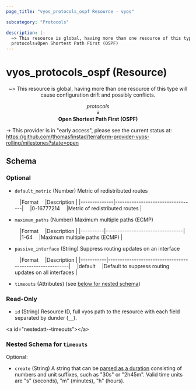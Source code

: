 ```yaml
---
page_title: "vyos_protocols_ospf Resource - vyos"

subcategory: "Protocols"

description: |- 
  ~> This resource is global, having more than one resource of this type will cause configuration drift and possibly conflicts.
  protocols⯯Open Shortest Path First (OSPF)
---
```


# vyos_protocols_ospf (Resource)
<center>

~> This resource is global, having more than one resource of this type will cause configuration drift and possibly conflicts.

*protocols*  
⯯  
**Open Shortest Path First (OSPF)**


</center>

-> This provider is in "early access", please see the current status at: https://github.com/thomasfinstad/terraform-provider-vyos-rolling/milestones?state=open

## Schema

### Optional

- `default_metric` (Number) Metric of redistributed routes

    &emsp;|Format      &emsp;|Description                     |
    |--------------|----------------------------------|
    &emsp;|0-16777214  &emsp;|Metric of redistributed routes  |
- `maximum_paths` (Number) Maximum multiple paths (ECMP)

    &emsp;|Format  &emsp;|Description                    |
    |----------|---------------------------------|
    &emsp;|1-64    &emsp;|Maximum multiple paths (ECMP)  |
- `passive_interface` (String) Suppress routing updates on an interface

    &emsp;|Format   &emsp;|Description                                            |
    |-----------|---------------------------------------------------------|
    &emsp;|default  &emsp;|Default to suppress routing updates on all interfaces  |
- `timeouts` (Attributes) (see [below for nested schema](#nestedatt--timeouts))

### Read-Only

- `id` (String) Resource ID, full vyos path to the resource with each field separated by dunder (`__`).

&lt;a id=&#34;nestedatt--timeouts&#34;&gt;&lt;/a&gt;
### Nested Schema for `timeouts`

Optional:

- `create` (String) A string that can be [parsed as a duration](https://pkg.go.dev/time#ParseDuration) consisting of numbers and unit suffixes, such as &#34;30s&#34; or &#34;2h45m&#34;. Valid time units are &#34;s&#34; (seconds), &#34;m&#34; (minutes), &#34;h&#34; (hours).  
